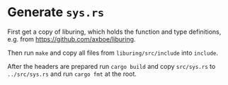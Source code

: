 # Generate `sys.rs`

First get a copy of liburing, which holds the function and type definitions,
e.g. from <https://github.com/axboe/liburing>.

Then run `make` and copy all files from `liburing/src/include` into `include`.

After the headers are prepared run `cargo build` and copy `src/sys.rs` to
`../src/sys.rs` and run `cargo fmt` at the root.
